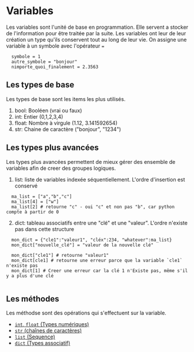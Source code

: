 # Variables
Les variables sont l'unité de base en programmation. Elle servent a stocker de l'information pour être traitée par la suite.
Les variables ont leur de leur création un type qu'ils conservent tout au long de leur vie. On assigne une variable à un symbole avec l'opérateur `=`

```
  symbole = 1
  autre_symbole = "bonjour"
  nimporte_quoi_finalement = 2.3563
```


## Les types de base 
Les types de base sont les items les plus utilisés. 

1. bool: Booléen (vrai ou faux) 
2. int: Entier (0,1,2,3,4)
3. float: Nombre à virgule (1.12, 3.141592654)
4. str: Chaine de caractère ("bonjour", "1234")

## Les types plus avancées
Les types plus avancées permettent de mieux gérer des ensemble de variables afin de creer des groupes logiques. 


1. list: liste de variables indexée séquentiellement. L'ordre d'insertion est conservé
  ```
    ma_list = ["a","b","c"]
    ma_list[4] = ["w"]
    ma_list[2] # retourne "c" - oui "c" et non pas "b", car python compte à partir de 0
  ```
2. dict: tableau associatifs entre une "clé" et une "valeur". L'ordre n'existe pas dans cette structure
  ```
    mon_dict = {"cle1":"valeur1", "cléx":234, "whatever":ma_list}
    mon_dict["nouvelle_clé"] = "valeur de la nouvelle clé"
    
    mon_dict["cle1"] # retourne "valeur1"
    mon_dict[cle1] # retourne une erreur parce que la variable `cle1` n'existe pas
    mon_dict[1] # Creer une erreur car la clé 1 n'Existe pas, même s'il y a plus d'une clé
    
  ```

## Les méthodes
Les méthodse sont des opérations qui s'effectuent sur la variable. 
* [`int`, `float` (Types numériques)](https://docs.python.org/3.10/library/stdtypes.html#typesnumeric)
* [`str` (chaînes de caractères)](https://docs.python.org/3.10/library/stdtypes.html#str)
* [`list` (Sequence)](https://docs.python.org/3.10/library/stdtypes.html#list)
* [`dict` (Types associatif)](https://docs.python.org/3.10/library/stdtypes.html#dict)
